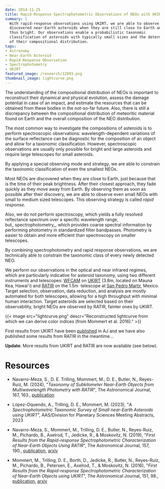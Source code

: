 ```yaml
---
date: 2014-11-25
title: Rapid-Response Spectrophotometric Observations of NEOs with UKIRT and RATIR
summary: |
  With rapid-response observations using UKIRT, we are able to observe newly
  discovered near-Earth asteroids when they are still close to Earth and
  thus bright. Our observations enable a probabilistic taxonomic
  classification of asteroids with typically small sizes and the determination
  of their compositional distribution.
tags:
- Astronomy
- Near-Earth Asteroid
- Rapid-Response Observation
- Spectrophotometry
- UKIRT
featured_image: /research/12893.png
thumbnail_image: lightcurve.png
---
```


The understanding of the compositional distribution of NEOs is important to reconstruct their dynamical and physical evolution, assess the damage potential in case of an impact, and estimate the resources that can be obtained from these bodies in the not-so-far future. Also, there is still a discrepancy between the compositional distribution of meteoritic material found on Earth and the overall composition of the NEO distribution.

The most common way to investigate the compositions of asteroids is to perform spectroscopic observations: wavelength-dependent variations of the surface reflectance can be diagnostic for the composition of an object and allow for a taxonomic classification. However, spectroscopic observations are usually only possible for bright and large asteroids and require large telescopes for small asteroids.

By applying a special observing mode and strategy, we are able to constrain the taxonomic classification of even the smallest NEOs.

Most NEOs are discovered when they are close to Earth, just because that is the time of their peak brightness. After their closest approach, they fade quickly as they move away from Earth. By observing them as soon as possible after their discovery, we are able to observe even small NEOs with small to medium sized telescopes. This observing strategy is called _rapid response_.

Also, we do not perform spectroscopy, which yields a fully resolved reflectance spectrum over a specific wavelength range, but_ spectrophotometry_, which provides coarse spectral information by performing photometry in standardized filter bandpasses. Photometry is easier to obtain and more efficient than spectroscopy on smaller telescopes.

By combining spectrophotometry and rapid response observations, we are technically able to constrain the taxonomic class of every newly detected NEO.

We perform our observations in the optical and near infrared regimes, which are particularly indicative for asteroid taxonomy, using two different instruments and telescopes: [WFCAM](http://www.jach.hawaii.edu/UKIRT/instruments/wfcam/) on [UKIRT](http://www.jach.hawaii.edu/UKIRT/) (3.8m, located on Mauna Kea, Hawai'i) and [RATIR](http://butler.lab.asu.edu/RATIR/) on the 1.5m  telescope at [San Pedro Martir](http://www.astrossp.unam.mx/), Mexico. Target selection, observation, data reduction, and analysis are mostly automated for both telescopes, allowing for a high throughput with minimal human interaction. Target asteroids are selected based on their observability, bright NEOs are observed by RATIR, fainter ones by UKIRT.

{{< image
src="lightcurve.png"
descr="Reconstructed lightcurve from which we can derive color indices (from Mommert et al. 2016)." >}}


First results from UKIRT have been [published](http://adsabs.harvard.edu/abs/2016AJ....151...98M) in AJ and we have also published some results from RATIR in the meantime...


**Update**: More results from UKIRT and RATIR are now available (see below).


# Resources

* Navarro-Meza, S., D. E. Trilling, Mommert, M., D. E., Butler, N., Reyes-Ruiz, M. (2024), "*Taxonomy of Subkilometer Near-Earth Objects from Multiwavelength Photometry with RATIR*", The Astronomical Journal, 167, 163., [publication](https://iopscience.iop.org/article/10.3847/1538-3881/ad23d0/pdf)

* López-Oquendo, A., Trilling, D. E., Mommert, M. (2023), "*A Spectrophotometric Taxonomic Survey of Small near-Earth Asteroids using UKIRT*", AAS/Division for Planetary Sciences Meeting Abstracts, 2023

* Navarro-Meza, S., Mommert, M., Trilling, D. E., Butler, N., Reyes-Ruiz, M., Pichardo, B., Axelrod, T., Jedicke, R., & Moskovitz, N. (2019), "*First Results from the Rapid-response Spectrophotometric Characterization of Near-Earth Objects Using RATIR*", The Astronomical Journal, 157, 190., [publication](http://doi.org/10.3847/1538-3881/ab1138), [arxiv](http://arxiv.org/abs/1903.08320)


* Mommert, M., Trilling, D. E., Borth, D., Jedicke, R., Butler, N., Reyes-Ruiz, M., Pichardo, B., Petersen, E., Axelrod, T., & Moskovitz, N. (2016), "*First Results from the Rapid-response Spectrophotometric Characterization of Near-Earth Objects using UKIRT*", The Astronomical Journal, 151, 98., [publication](http://doi.org/10.3847/0004-6256/151/4/98), [arxiv](http://arxiv.org/abs/1602.06000)






